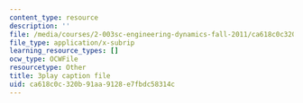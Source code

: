 ```yaml
---
content_type: resource
description: ''
file: /media/courses/2-003sc-engineering-dynamics-fall-2011/ca618c0c320b91aa9128e7fbdc58314c_OxcCPTc_bXw.srt
file_type: application/x-subrip
learning_resource_types: []
ocw_type: OCWFile
resourcetype: Other
title: 3play caption file
uid: ca618c0c-320b-91aa-9128-e7fbdc58314c
---
```

